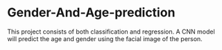 # Gender-And-Age-prediction
This project consists of both classification and regression. A CNN model will predict the age and gender using the facial image of the person.
